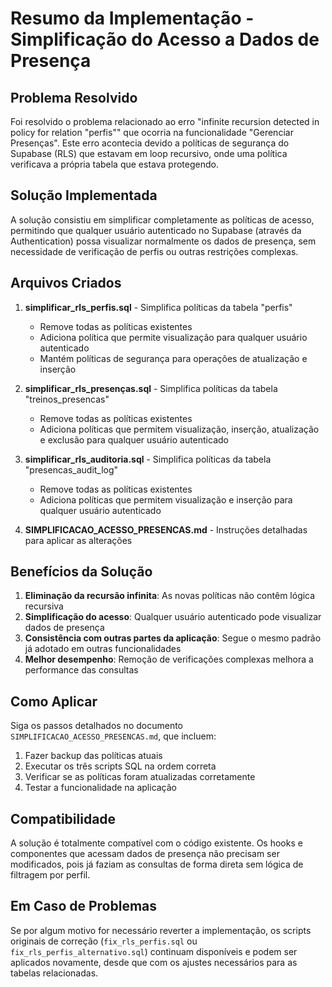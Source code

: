 # Resumo da Implementação - Simplificação do Acesso a Dados de Presença

## Problema Resolvido

Foi resolvido o problema relacionado ao erro "infinite recursion detected in policy for relation \"perfis\"" que ocorria na funcionalidade "Gerenciar Presenças". Este erro acontecia devido a políticas de segurança do Supabase (RLS) que estavam em loop recursivo, onde uma política verificava a própria tabela que estava protegendo.

## Solução Implementada

A solução consistiu em simplificar completamente as políticas de acesso, permitindo que qualquer usuário autenticado no Supabase (através da Authentication) possa visualizar normalmente os dados de presença, sem necessidade de verificação de perfis ou outras restrições complexas.

## Arquivos Criados

1. **simplificar_rls_perfis.sql** - Simplifica políticas da tabela "perfis"
   - Remove todas as políticas existentes
   - Adiciona política que permite visualização para qualquer usuário autenticado
   - Mantém políticas de segurança para operações de atualização e inserção

2. **simplificar_rls_presenças.sql** - Simplifica políticas da tabela "treinos_presencas"
   - Remove todas as políticas existentes
   - Adiciona políticas que permitem visualização, inserção, atualização e exclusão para qualquer usuário autenticado

3. **simplificar_rls_auditoria.sql** - Simplifica políticas da tabela "presencas_audit_log"
   - Remove todas as políticas existentes
   - Adiciona políticas que permitem visualização e inserção para qualquer usuário autenticado

4. **SIMPLIFICACAO_ACESSO_PRESENCAS.md** - Instruções detalhadas para aplicar as alterações

## Benefícios da Solução

1. **Eliminação da recursão infinita**: As novas políticas não contêm lógica recursiva
2. **Simplificação do acesso**: Qualquer usuário autenticado pode visualizar dados de presença
3. **Consistência com outras partes da aplicação**: Segue o mesmo padrão já adotado em outras funcionalidades
4. **Melhor desempenho**: Remoção de verificações complexas melhora a performance das consultas

## Como Aplicar

Siga os passos detalhados no documento `SIMPLIFICACAO_ACESSO_PRESENCAS.md`, que incluem:

1. Fazer backup das políticas atuais
2. Executar os três scripts SQL na ordem correta
3. Verificar se as políticas foram atualizadas corretamente
4. Testar a funcionalidade na aplicação

## Compatibilidade

A solução é totalmente compatível com o código existente. Os hooks e componentes que acessam dados de presença não precisam ser modificados, pois já faziam as consultas de forma direta sem lógica de filtragem por perfil.

## Em Caso de Problemas

Se por algum motivo for necessário reverter a implementação, os scripts originais de correção (`fix_rls_perfis.sql` ou `fix_rls_perfis_alternativo.sql`) continuam disponíveis e podem ser aplicados novamente, desde que com os ajustes necessários para as tabelas relacionadas. 